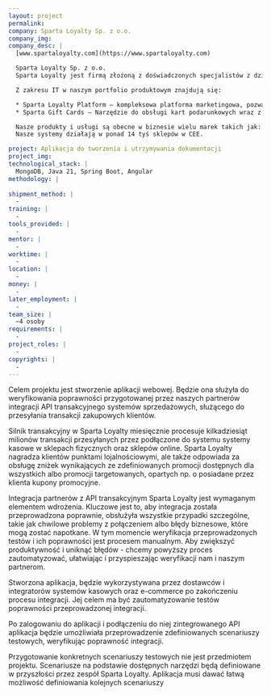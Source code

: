 ```yaml
---
layout: project
permalink:
company: Sparta Loyalty Sp. z o.o. 
company_img:
company_desc: |
  [www.spartaloyalty.com](https://www.spartaloyalty.com)

  Sparta Loyalty Sp. z o.o.
  Sparta Loyalty jest firmą złożoną z doświadczonych specjalistów z dziedziny MarTech. Zajmują się kompleksowym tworzeniem projektów CDP/CRM/Loyalty i programów kart podarunkowych.

  Z zakresu IT w naszym portfolio produktowym znajdują się:

  * Sparta Loyalty Platform – kompleksowa platforma marketingowa, pozwalająca obsłużyć każdą mechanikę programu (punkty, rabaty, kupony, grywalizacja, gratisy).
  * Sparta Gift Cards – Narzędzie do obsługi kart podarunkowych wraz z obsługą płatności w sklepach fizycznych i sklepie internetowym.

  Nasze produkty i usługi są obecne w biznesie wielu marek takich jak: MOL (były Lotos Paliwa), Empik, The Body Shop, Briju, Gatta, iDream (Apple Reseller), Kazar, Spar.
  Nasze systemy działają w ponad 14 tyś sklepów w CEE. 

project: Aplikacja do tworzenia i utrzymywania dokumentacji
project_img:
technological_stack: |
  MongoDB, Java 21, Spring Boot, Angular
methodology: |
  
shipment_method: |
  -
training: |
  -
tools_provided: |
  -
mentor: |
  -
worktime: |
  -
location: |
  -
money: |
  -
later_employment: |
  -
team_size: |
  ~4 osoby
requirements: |
  -
project_roles: |
  -
copyrights: |
  -
---
```

Celem projektu jest stworzenie aplikacji webowej. Będzie ona służyła do weryfikowania poprawności przygotowanej przez naszych partnerów integracji API transakcyjnego systemów sprzedażowych, służącego do przesyłania transakcji zakupowych klientów.

Silnik transakcyjny w Sparta Loyalty miesięcznie procesuje kilkadziesiąt milionów transakcji przesyłanych przez podłączone do systemu systemy kasowe w sklepach fizycznych oraz sklepów online. Sparta Loyalty nagradza klientów punktami lojalnościowymi, ale także odpowiada za obsługę zniżek wynikających ze zdefiniowanych promocji dostępnych dla wszystkich albo promocji targetowanych, opartych np. o posiadane przez klienta kupony promocyjne.

Integracja partnerów z API transakcyjnym Sparta Loyalty jest wymaganym elementem wdrożenia. Kluczowe jest to, aby integracja została przeprowadzona poprawnie, obsłużyła wszystkie przypadki szczególne, takie jak chwilowe problemy z połączeniem albo błędy biznesowe, które mogą zostać napotkane. W tym momencie weryfikacja przeprowadzonych testów i ich poprawności jest procesem manualnym. Aby zwiększyć produktywność i uniknąć błędów - chcemy powyższy proces zautomatyzować, ułatwiając i przyspieszając weryfikacji nam i naszym partnerom.

Stworzona aplikacja, będzie wykorzystywana przez dostawców i integratorów systemów kasowych oraz e-commerce po zakończeniu procesu integracji. Jej celem ma być zautomatyzowanie testów poprawności przeprowadzonej integracji.

Po zalogowaniu do aplikacji i podłączeniu do niej zintegrowanego API aplikacja będzie umożliwiała przeprowadzenie zdefiniowanych scenariuszy testowych, weryfikując poprawność integracji.

Przygotowanie konkretnych scenariuszy testowych nie jest przedmiotem projektu. Scenariusze na podstawie dostępnych narzędzi będą definiowane w przyszłości przez zespół Sparta Loyalty. Aplikacja musi dawać łatwą możliwość definiowania kolejnych scenariuszy

